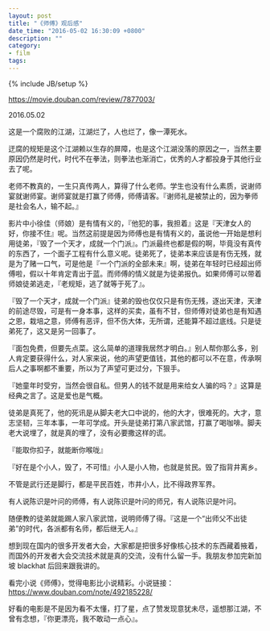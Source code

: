 ```yaml
---
layout: post
title: "《师傅》观后感"
date_time: "2016-05-02 16:30:09 +0800"
description: ""
category:
- film
tags:
---
```

{% include JB/setup %}

<https://movie.douban.com/review/7877003/>

2016.05.02

这是一个腐败的江湖，江湖烂了，人也烂了，像一潭死水。

迂腐的规矩是这个江湖赖以生存的屏障，也是这个江湖没落的原因之一，当然主要原因仍然是时代，时代不在拳法，则拳法也渐消亡，优秀的人才都投身于其他行业去了呢。

老师不教真的，一生只真传两人，算得了什么老师。学生也没有什么素质，说谢师宴就谢师宴。谢师宴就是打赢了师傅，师傅请客。『谢师礼是被禁止的，因为拳师是社会名人，输不起。』

影片中小徐佳（师娘）是有情有义的，『他犯的事，我担着』这是『天津女人的好，你接不住』呢。当然这前提是因为师傅也是有情有义的，虽说他一开始是想利用徒弟，『毁了一个天才，成就一个门派』。门派最终也都是假的啊，毕竟没有真传的东西了，一个面子工程有什么意义呢。徒弟死了，徒弟本来应该是有伤无残，就是为了赌一口气，可是他是『一个门派的全部未来』啊，徒弟在年轻时已经超出师傅啦，假以十年肯定青出于蓝。而师傅的情义就是为徒弟报仇。如果师傅可以带着师娘徒弟逃走，『老规矩，逃了就等于死了』。

『毁了一个天才，成就一个门派』徒弟的毁也仅仅只是有伤无残，逐出天津，天津的前途尽毁，可是有一身本事，这样的买卖，虽有不甘，但师傅对徒弟也是有知遇之恩，栽培之意，师傅有恶评，但不伤大体，无所谓，还能算不超过底线。只是徒弟死了，这又是另一回事了。

『面包免费，但要先点菜。这么简单的道理我居然才明白。』别人帮你那么多，别人肯定要获得什么，对人家来说，他的声望更值钱，其他的都可以不在意，传承啊后人之事啊都不重要，所以为了声望可更过分，下狠手。

『她童年时受穷，当然会很自私。但男人的钱不就是用来给女人骗的吗？』这算是经典之言了。这是爱也是气概。

徒弟是真死了，他的死讯是从脚夫老大口中说的，他的大才，很难死的。大才，意志坚韧，三年本事，一年可学成。开头是徒弟打第八家武馆，打赢了喝咖啡。脚夫老大说埋了，就是真的埋了，没有必要撒这样的谎。

『能取你扣子，就能断你喉咙』

『好在是个小人，毁了，不可惜』小人是小人物，也就是贫民。毁了指背井离乡。

不管是武行还是脚行，都是平民百姓，市井小人，比不得政界军界。

有人说陈识是叶问的师傅，有人说陈识是叶问的师兄，有人说陈识是叶问。

随便教的徒弟就能踢人家八家武馆，说明师傅了得。『这是一个“出师父不出徒弟”的时代，各派都有名师，都后继无人。』

想到现在国内的很多开发者大会，大家都是把很多好像核心技术的东西藏着掖着，而国外的开发者大会交流技术就是真的交流，没有什么留一手。我朋友参加完新加坡 blackhat 后回来跟我讲的。

看完小说《师傅》，觉得电影比小说精彩。小说链接：<https://www.douban.com/note/492185228/>

好看的电影是不是因为看不太懂，打了星，点了赞发现意犹未尽，遥想那江湖，不曾有念想，『你更漂亮，我不敢动一点心』。
